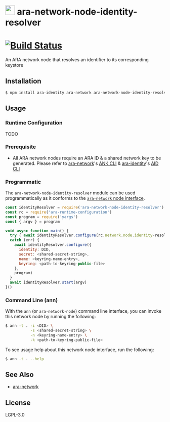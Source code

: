 <img src="https://github.com/AraBlocks/docs/blob/master/ara.png" width="30" height="30" /> ara-network-node-identity-resolver
======================================

[![Build Status](https://travis-ci.com/AraBlocks/ara-network-node-identity-resolver.svg?token=Ty4yTmKT8aELetQd1xZp&branch=master)](https://travis-ci.com/AraBlocks/ara-network-node-identity-resolver)
==================================

An ARA network node that resolves an identifier to its corresponding keystore

## Installation

```sh
$ npm install ara-identity ara-network ara-network-node-identity-resolver
```

## Usage

### Runtime Configuration

TODO


### Prerequisite

* All ARA network nodes require an ARA ID & a shared network key to be generated. Please refer to [ara-network](https://github.com/AraBlocks/ara-network)'s [ANK CLI](https://github.com/AraBlocks/ara-network/blob/master/bin/ara-network-keys) & [ara-identity](https://github.com/AraBlocks/ara-identity)'s [AID CLI](https://github.com/AraBlocks/ara-identity/blob/master/bin/ara-identity)


### Programmatic

[interface]: https://github.com/AraBlocks/ara-network/blob/master/nodes/README.md

The `ara-network-node-identity-resolver` module can be used programmatically as it
conforms to the [`ara-network` node interface][interface].

```js
const identityResolver = require('ara-network-node-identity-resolver')
const rc = require('ara-runtime-configuration')
const program = require('yargs')
const { argv } = program

void async function main() {
  try { await identityResolver.configure(rc.network.node.identity-resolver, program) }
  catch (err) {
    await identityResolver.configure({
      identity: DID,
      secret: <shared-secret-string>,
      name: <keyring-name-entry>,
      keyring: <path-to-keyring-public-file>
    },
    program)
  }
  await identityResolver.start(argv)
}()
```

### Command Line (ann)

With the `ann` (or `ara-network-node`) command line interface, you can
invoke this network node by running the following:

```sh
$ ann -t . -i <DID> \
           -s <shared-secret-string> \
           -n <keyring-name-entry> \
           -k <path-to-keyring-public-file>
```

To see usage help about this network node interface, run the following:

```sh
$ ann -t . --help
```

## See Also

* [ara-network](https://github.com/arablocks/ara-network)

## License

LGPL-3.0
